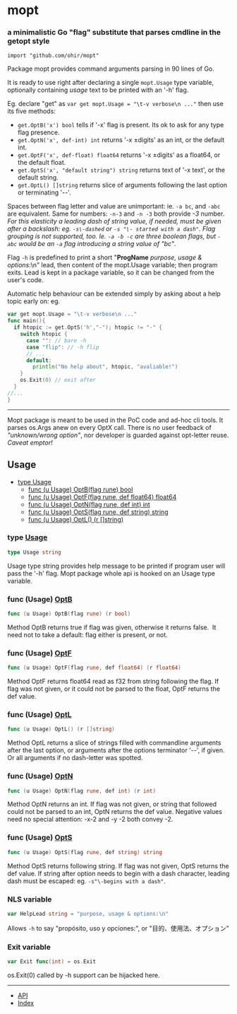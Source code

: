 # mopt
### a minimalistic Go "flag" substitute that parses cmdline in the getopt style
`import "github.com/ohir/mopt"`

Package mopt provides command arguments parsing in 90 lines of Go.

It is ready to use right after declaring a single `mopt.Usage` type variable, optionally containing _usage_ text to be printed with an '-h' flag.

Eg. declare "get" as `var get mopt.Usage = "\t-v verbose\n ..."` then use its five
<a name="pkg-api">methods:</a>
- `get.OptB('x') bool` tells if '-x' flag is present. Its ok to ask for any type flag presence.
- `get.OptN('x', def·int) int` returns '-x ±digits' as an int, or the default int.
- `get.OptF('x', def·float) float64` returns '-x ±digits' as a float64, or the default float.
- `get.OptS('x', "default string") string` returns text of '-x text', or the default string.
- `get.OptL() []string` returns slice of arguments following the last option or terminating '--'.

Spaces between flag letter and value are unimportant: ie. `-a bc`, and `-abc` are equivalent.  Same for numbers: `-n-3` and `-n -3` both provide _-3_ number. _For this elasticity a leading dash of string value, if needed, must be given after a backslash: eg. `-s\-dashed` or `-s "\- started with a dash"`. Flag grouping is not supported, too. Ie. `-a -b -c` are three boolean flags, but `-abc` would be an `-a` flag introducing a string value of "bc"_.

Flag `-h` is predefined to print a short "__ProgName__ _purpose, usage & options:_\n" lead, then content of the mopt.Usage variable; then program exits. Lead is kept in a package variable, so it can be changed from the user's code.

Automatic help behaviour can be extended simply by asking about a help topic early on: eg.
``` go
var get mopt.Usage = "\t-v verbose\n ..."
func main(){
  if htopic := get.OptS('h',"-"); htopic != "-" {
    switch htopic {
      case "": // bare -h
      case "flip": // -h flip
      // ...
      default:
        println("No help about", htopic, "avaliable!")
    }
    os.Exit(0) // exit after
  }
//...
}
```
----
Mopt package is meant to be used in the PoC code and ad-hoc cli tools. It parses os.Args anew on every OptX call. There is no user feedback of _"unknown/wrong option"_, nor developer is guarded against opt-letter reuse. _Caveat emptor!_

## <a name="pkg-index">Usage</a>
* [type Usage](#Usage)
  * [func (u Usage) OptB(flag rune) bool](#Usage.OptB)
  * [func (u Usage) OptF(flag rune, def float64) float64](#Usage.OptF)
  * [func (u Usage) OptN(flag rune, def int) int](#Usage.OptN)
  * [func (u Usage) OptS(flag rune, def string) string](#Usage.OptS)
  * [func (u Usage) OptL() (r []string)](#Usage.OptL)


### <a name="Usage">type</a> [Usage](/mopt.go?s=2045:2061#L45)
``` go
type Usage string
```
Usage type string provides help message to be printed if program user will pass the '-h' flag. Mopt package whole api is hooked on an Usage type variable.

### <a name="Usage.OptB">func</a> (Usage) [OptB](/mopt.go?s=3541:3579#L96)
``` go
func (u Usage) OptB(flag rune) (r bool)
```
Method OptB returns true if flag was given, otherwise it returns false.
 It need not to take a default: flag either is present, or not.


### <a name="Usage.OptF">func</a> (Usage) [OptF](/mopt.go?s=3212:3266#L83)
``` go
func (u Usage) OptF(flag rune, def float64) (r float64)
```
Method OptF returns float64 read as f32 from string following the flag.  If flag was not given, or it could not be parsed to the float, OptF returns the def value.

### <a name="Usage.OptL">func</a> (Usage) [OptL](/mopt.go?s=3817:3850#L104)
``` go
func (u Usage) OptL() (r []string)
```
Method OptL returns a slice of strings filled with commandline arguments after the last option, or arguments after the options terminator '--', if given. Or all arguments if no dash-letter was spotted.

### <a name="Usage.OptN">func</a> (Usage) [OptN](/mopt.go?s=2758:2804#L68)
``` go
func (u Usage) OptN(flag rune, def int) (r int)
```
Method OptN returns an int. If flag was not given, or string that followed could not be parsed to an int, OptN returns the def value. Negative values need no special attention: -x-2 and -y -2 both convey -2.

### <a name="Usage.OptS">func</a> (Usage) [OptS](/mopt.go?s=2283:2331#L50)
``` go
func (u Usage) OptS(flag rune, def string) string
```
Method OptS returns following string. If flag was not given, OptS returns the def value. If string after option needs to begin with a dash character, leading dash must be escaped: eg. `-s"\-begins with a dash"`.

### NLS variable
``` go
var HelpLead string = "purpose, usage & options:\n"
```
Allows `-h` to say "propósito, uso y opciones:", or "目的、使用法、オプション"

### Exit variable
``` go
var Exit func(int) = os.Exit
```
os.Exit(0) called by -h support can be hijacked here.

----

* [API](#pkg-api)
* [Index](#pkg-index)
